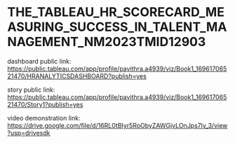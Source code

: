 # THE_TABLEAU_HR_SCORECARD_MEASURING_SUCCESS_IN_TALENT_MANAGEMENT_NM2023TMID12903
dashboard public link:  https://public.tableau.com/app/profile/pavithra.a4939/viz/Book1_16961706521470/HRANALYTICSDASHBOARD?publish=yes

story public link:  https://public.tableau.com/app/profile/pavithra.a4939/viz/Book1_16961706521470/Story1?publish=yes

video demonstration link:   https://drive.google.com/file/d/16RL0tBIyr5RoObyZAWGjvLOnJps7lv_3/view?usp=drivesdk
